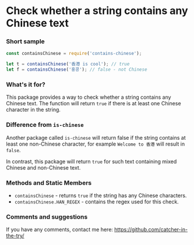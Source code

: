 ﻿Check whether a string contains any Chinese text
===================

### Short sample ###

```js
const containsChinese = require('contains-chinese');

let t = containsChinese('香港 is cool'); // true
let f = containsChinese('홍콩'); // false - not Chinese

```

### What's it for? ###

This package provides a way to check whether a string contains any Chinese
text. The function will return `true` if there is at least one Chinese 
character in the string. 

### Difference from `is-chinese` ###

Another package called `is-chinese` will return false if the string contains
at least one non-Chinese character, for example `Welcome to 香港` will 
result in `false`.

In contrast, this package will return `true` for such text containing mixed
Chinese and non-Chinese text.

### Methods and Static Members ###

* `containsChinese` - returns `true` if the string has any Chinese characters.
* `containsChinese.HAN_REGEX` - contains the regex used for this check.

### Comments and suggestions ###

If you have any comments, contact me here: https://github.com/catcher-in-the-try/